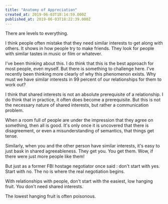 ```yaml
---
title: "Anatomy of Appreciation"
created_at: 2019-06-03T18:14:59.000Z
published_at: 2019-06-03T18:22:39.000Z
---
```

There are levels to everything.

I think people often mistake that they need similar interests to get along with others. It shows in how people try to make friends. They look for people with similar tastes in music or film or whatever.

I've been thinking about this. I do think that this is the best approach for most people, even myself. But there is something to challenge here. I've recently been thinking more clearly of why this phenomenon exists. Why must we have similar interests in 99 percent of our relationships for them to work out?

I think that shared interests is not an absolute prerequisite of a relationship. I do think that in practice, it often does become a prerequisite. But this is not the necessary nature of shared interests, but rather a communication problem.

When a room full of people are under the impression that they agree on something, then all is good. It's only once it is uncovered that there is disagreement, or even a misunderstanding of semantics, that things get tense.

Similarly, when you and the other person have similar interests, it's easy to just bask in shared agreeableness. They get you. You get them. Wow, if there were just more people like them!

But just as a former FBI hostage negotiator once said : don't start with yes. Start with no. The no is where the real negotiation begins.

With relationships with people, don't start with the easiest, low hanging fruit. You don't need shared interests. 

The lowest hanging fruit is often poisonous.
